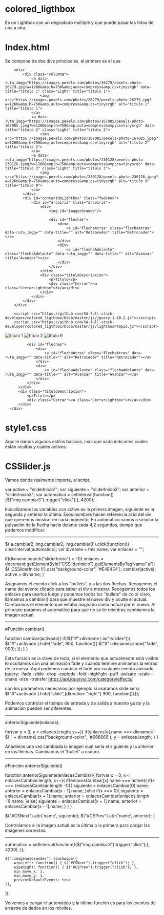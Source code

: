 # colored_ligthbox
Es un Lightbox con un degradado múltiple y que puede pasar las fotos de una a otra.

# Index.html

Se compone de dos divs principales, el primero es el que 

        <div>
            <div class="columna">
                <a data-ruta_imgg="https://images.pexels.com/photos/26279/pexels-photo-26279.jpg?w=1260&amp;h=750&amp;auto=compress&amp;cs=tinysrgb" data-title="titulo 1" class="Light" title="titulo 1">
                    <img src="https://images.pexels.com/photos/26279/pexels-photo-26279.jpg?w=1260&amp;h=750&amp;auto=compress&amp;cs=tinysrgb" alt="titulo 1" title="titulo 1">
                </a>
                <a data-ruta_imgg="https://images.pexels.com/photos/167085/pexels-photo-167085.jpeg?w=1260&amp;h=750&amp;auto=compress&amp;cs=tinysrgb" data-title="titulo 2" class="Light" title="titulo 2">
                    <img src="https://images.pexels.com/photos/167085/pexels-photo-167085.jpeg?w=1260&amp;h=750&amp;auto=compress&amp;cs=tinysrgb" alt="titulo 2" title="titulo 2">
                </a>
                <a data-ruta_imgg="https://images.pexels.com/photos/230128/pexels-photo-230128.jpeg?w=1260&amp;h=750&amp;auto=compress&amp;cs=tinysrgb" data-title="titulo 3" class="Light" title="titulo 3">
                    <img src="https://images.pexels.com/photos/230128/pexels-photo-230128.jpeg?w=1260&amp;h=750&amp;auto=compress&amp;cs=tinysrgb" alt="titulo 9" title="titulo 9">
                </a>
            </div>
            <div id="contenidoLightbox" class="fadebox">
                <div id="arcoiris" class="arcoiris">
                    <div>
                        <img id="imagenGrande"/>

                        <div id="flechas">
                            <div>
                                <a id="flechaAtras" class="flechaAtras" data-ruta_imgg="" data-title="" alt="Retroceder" title="Retroceder"></a>
                            </div>
                            <div>
                                <a id="flechaAdelante" class="flechaAdelante" data-ruta_imgg="" data-title="" alt="Avanzar" title="Avanzar"></a>
                            </div>
                        </div>
                    </div>
                    <div class="tituloDescripcion">
                        <p>Título</p>
                        <div class="Cerrar"><a class="CerrarLightbox">X</a></div>
                    </div>
                </div>
            </div>
        </div>
        
        <script src="https://github.com/SA-full-stack-developer/colored_ligthbox/blob/master/js/jquery-1.10.2.js"></script>
        <script src="https://github.com/SA-full-stack-developer/colored_ligthbox/blob/master/js/lightboxPropio.js"></script>

<div>
  <div class="columna">
    <a data-ruta_imgg="https://images.pexels.com/photos/26279/pexels-photo-26279.jpg?w=1260&amp;h=750&amp;auto=compress&amp;cs=tinysrgb" data-title="titulo 1" class="Light" title="titulo 1">
      <img src="https://images.pexels.com/photos/26279/pexels-photo-26279.jpg?w=1260&amp;h=750&amp;auto=compress&amp;cs=tinysrgb" alt="titulo 1" title="titulo 1">
    </a>
    <a data-ruta_imgg="https://images.pexels.com/photos/167085/pexels-photo-167085.jpeg?w=1260&amp;h=750&amp;auto=compress&amp;cs=tinysrgb" data-title="titulo 2" class="Light" title="titulo 2">
      <img src="https://images.pexels.com/photos/167085/pexels-photo-167085.jpeg?w=1260&amp;h=750&amp;auto=compress&amp;cs=tinysrgb" alt="titulo 2" title="titulo 2">
    </a>
    <a data-ruta_imgg="https://images.pexels.com/photos/230128/pexels-photo-230128.jpeg?w=1260&amp;h=750&amp;auto=compress&amp;cs=tinysrgb" data-title="titulo 3" class="Light" title="titulo 3">
      <img src="https://images.pexels.com/photos/230128/pexels-photo-230128.jpeg?w=1260&amp;h=750&amp;auto=compress&amp;cs=tinysrgb" alt="titulo 9" title="titulo 9">
    </a>
  </div>
  <div id="contenidoLightbox" class="fadebox">
      <div id="arcoiris" class="arcoiris">
          <div>
              <img id="imagenGrande"/>

              <div id="flechas">
                  <div>
                      <a id="flechaAtras" class="flechaAtras" data-ruta_imgg="" data-title="" alt="Retroceder" title="Retroceder"></a>
                  </div>
                  <div>
                      <a id="flechaAdelante" class="flechaAdelante" data-ruta_imgg="" data-title="" alt="Avanzar" title="Avanzar"></a>
                  </div>
              </div>
          </div>
          <div class="tituloDescripcion">
              <p>Título</p>
              <div class="Cerrar"><a class="CerrarLightbox">X</a></div>
          </div>
      </div>
  </div>
</div>
<script src="https://github.com/SA-full-stack-developer/colored_ligthbox/blob/master/js/jquery-1.10.2.js"></script>
        <script src="https://github.com/SA-full-stack-developer/colored_ligthbox/blob/master/js/lightboxPropio.js"></script>

# style1.css

Aquí le damos algunos estilos básicos, más que nada indicarles cuales están ocultos y cuales activos.

# CSSlider.js

Vamos donde realmente importa, al script.

var active = "sliderInicio1";
var siguiente = "sliderInicio2";
var anterior = "sliderInicio3";
var automatico = setInterval(function(){$("img.cambiar3").trigger("click");}, 4200);

Inicializamos las variables con active es la primera imagen, siguiente es la segunda y anterior la última. Esos nombres hacen referencia al id del div que queremos mostrar en cada momento. En automático vamos a simular la pulsación de la flecha hacia delante cada 4,2 segundos, tiempo que podemos modificar.

---------------------------------------------------------------------------------------------------------------------------------

$('a.cambiar2, img.cambiar2, img.cambiar3').click(function(){
  clearInterval(automatico);
  var divname = this.name;
  var enlaces = "";

  if(divname.search("sliderInicio") > -1){
    enlaces = document.getElementById("CSSliderInicio").getElementsByTagName("a");
    $('.CSSliderInicio li').css("background-color", '#E4E4E4');
    cambiar(active);
    active = divname;
  }
  
  Asignamos el evento click a los "bullets", y a las dos flechas.
  Recogemos el name del evento clicado para saber el div a mostrar.
  Recogemos todos los enlaces para usarlos luego y ponemos todos los "bullets" de color claro, llamamos a cambiar() para que      muestre el nuevo div y oculte el actual. Cambiamos el elemento que estaba asignado como actual por el nuevo.
  Al principio paramos el automático para que no se líe mientras cambiamos la imagen actual.
  
---------------------------------------------------------------------------------------------------------------------------------

#Función cambiar()

function cambiar(activado){
  if(!$("#"+divname ).is(":visible")){
    $("#"+activado ).hide("fade", 900, function(){
        $("#"+divname).show("fade", 900);
    });
  }
}

Esta función es la clave de todo, si el elemento que actualmente está visible lo ocultamos con una animación fade y cuando termine animamos la entrad de la nueva. Aquí podemos cambiar el fade por cualquier evento animado jquery:
  -fade
  -slide
  -drop
  -explode
  -fold
  -highlight
  -puff
  -pulsate
  -scale
  -shake
  -size
  -transfer
  https://api.jqueryui.com/category/effects/
  
  con los parámetros necesarios por ejemplo si usáramos slide sería
  $("#"+activado ).hide("slide",{direction: "right"} 900, function(){});
  
  Podemos controlar el tiempo de entrada y de salida a nuestro gusto y la animación pueden ser diferentes.
  
--------------------------------------------------------------------------------------------------------------------------------
anteriorSiguiente(enlaces);

for(var y = 0; y < enlaces.length; y++){
  if(enlaces[y].name === divname){
    $('.' + divname).css("background-color", '#666666');
    y = enlaces.length;
  }
}

Añadimos una vez cambiada la imagen cual sería el siguiente y la anterior en las flechas. Cambiamos el "bullet" a oscuro.

--------------------------------------------------------------------------------------------------------------------------------
#Función anteriorSiguiente()

function anteriorSiguiente(enlacesCambiar){
  for(var x = 0; x < enlacesCambiar.length; x++){
    if(enlacesCambiar[x].name === active){
      if(x === (enlacesCambiar.length -1)){
        siguiente = enlacesCambiar[0].name;
        anterior = enlacesCambiar[x - 1].name;
      }else if(x === 0){
        siguiente = enlacesCambiar[x + 1].name;
        anterior = enlacesCambiar[enlaces.length -1].name;
      }else{
        siguiente = enlacesCambiar[x + 1].name;
        anterior = enlacesCambiar[x - 1].name;
      }
    }
  }

  $("#CSNext").attr('name', siguiente);
  $("#CSPrev").attr('name', anterior);
}

Controlamos si la imagen actual es la última o la primera para cargar las imágenes correctas.

--------------------------------------------------------------------------------------------------------------------------------

automatico = setInterval(function(){$("img.cambiar3").trigger("click");}, 4200);
    });
    
    $(".imagenesGrandes").touchwipe({
        wipeLeft: function() { $("#CSNext").trigger("click"); },
        wipeRight: function() { $("#CSPrev").trigger("click"); },
        min_move_x: 1,
        min_move_y: 1,
        preventDefaultEvents: true
    });
});

Volvemos a cargar el automático y la última función es para los eventos de arrastre de dedos en los móviles.

